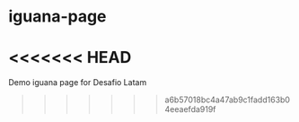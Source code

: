 # iguana-page
<<<<<<< HEAD
=======
Demo iguana page for Desafio Latam
>>>>>>> a6b57018bc4a47ab9c1fadd163b04eeaefda919f
